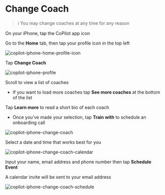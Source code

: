 # Change Coach

> :information_source: You may change coaches at any time for any reason

On your iPhone, tap the CoPilot app icon

Go to the **Home** tab, then tap your profile icon in the top left

![copilot-iphone-home-profile-icon](png/08071464840337ea3e66f691a3f4ffdbd5f1d237.png)

Tap **Change Coach**

![copilot-iphone-profile](png/1a09c53b7a7371b883598d1b33f44ef794d0e75e.png)

Scroll to view a list of coaches

- If you want to load more coaches tap **See more coaches** at the bottom of the list

Tap **Learn more** to read a short bio of each coach

- Once you’ve made your selection, tap **Train with** to schedule an onboarding call

![copilot-iphone-change-coach](png/cc0fb145fc1ebd9d2f66a667b07898c19c264889.png)

Select a date and time that works best for you

![copilot-iphone-change-coach-calendar](png/12669889fb94b0b39f61fc8672258bde3bd222b2.png)

Input your name, email address and phone number then tap **Schedule Event**

A calendar invite will be sent to your email address

![copilot-iphone-change-coach-schedule](png/3406d5e68288bc1b7f6b9cc45bf7dd666d8e9dbf.png)
